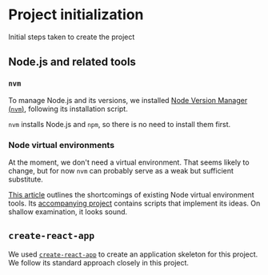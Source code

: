 # Project initialization

Initial steps taken to create the project

## Node.js and related tools

### `nvm`

To manage Node.js and its versions, we installed 
[Node Version Manager (`nvm`)](https://github.com/creationix/nvm/blob/master/README.md), 
following its installation script.

`nvm` installs Node.js and `npm`, so there is no need to install them first.

### Node virtual environments

At the moment, we don't need a virtual environment. 
That seems likely to change, but for now `nvm` can probably serve as a weak but sufficient substitute.

[This article](https://www.develves.net/blogs/asd/2016-04-28-using-virtual-environments-nodejs/#nodejs-virtual-environments) 
outlines the shortcomings of existing Node virtual environment tools. 
Its [accompanying project](https://github.com/jenesuispasdave/using-virtual-environments) contains scripts that
implement its ideas. On shallow examination, it looks sound.

## `create-react-app`

We used [`create-react-app`](https://create-react-app.dev/) 
to create an application skeleton for this project. 
We follow its standard approach closely in this project.
